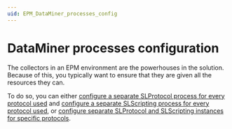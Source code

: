 ```yaml
---
uid: EPM_DataMiner_processes_config
---
```


# DataMiner processes configuration

The collectors in an EPM environment are the powerhouses in the solution. Because of this, you typically want to ensure that they are given all the resources they can.

To do so, you can either [configure a separate SLProtocol process for every protocol used](xref:Configuration_of_DataMiner_processes#configuring-a-separate-slprotocol-process-for-every-protocol-used) and [configure a separate SLScripting process for every protocol used](xref:Configuration_of_DataMiner_processes#configuring-a-separate-slscripting-process-for-every-protocol-used), or [configure separate SLProtocol and SLScripting instances for specific protocols](xref:Configuration_of_DataMiner_processes#configuring-separate-slprotocol-and-slscripting-instances-for-a-specific-protocol).
